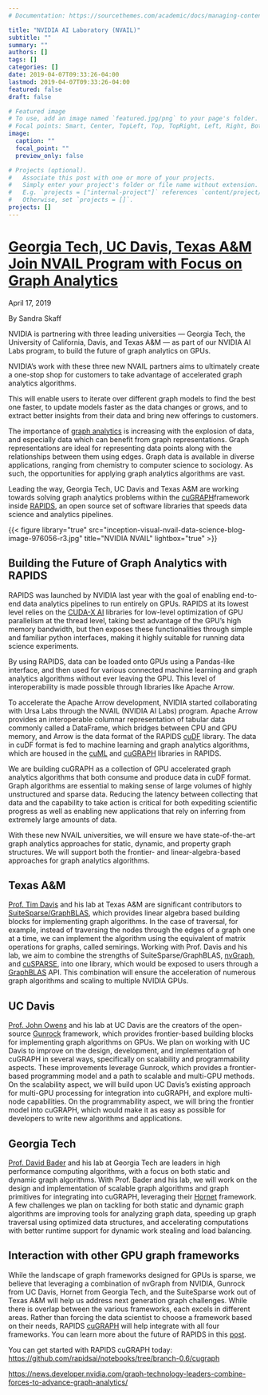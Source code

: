 ```yaml
---
# Documentation: https://sourcethemes.com/academic/docs/managing-content/

title: "NVIDIA AI Laboratory (NVAIL)"
subtitle: ""
summary: ""
authors: []
tags: []
categories: []
date: 2019-04-07T09:33:26-04:00
lastmod: 2019-04-07T09:33:26-04:00
featured: false
draft: false

# Featured image
# To use, add an image named `featured.jpg/png` to your page's folder.
# Focal points: Smart, Center, TopLeft, Top, TopRight, Left, Right, BottomLeft, Bottom, BottomRight.
image:
  caption: ""
  focal_point: ""
  preview_only: false

# Projects (optional).
#   Associate this post with one or more of your projects.
#   Simply enter your project's folder or file name without extension.
#   E.g. `projects = ["internal-project"]` references `content/project/deep-learning/index.md`.
#   Otherwise, set `projects = []`.
projects: []
---
```


# [Georgia Tech, UC Davis, Texas A&M Join NVAIL Program with Focus on Graph Analytics](https://news.developer.nvidia.com/graph-technology-leaders-combine-forces-to-advance-graph-analytics/)

April 17, 2019

By Sandra Skaff

NVIDIA is partnering with three leading universities — Georgia Tech, the University of California, Davis, and Texas A&M — as part of our NVIDIA AI Labs program, to build the future of graph analytics on GPUs. 

NVIDIA’s work with these three new NVAIL partners aims to ultimately create a one-stop shop for customers to take advantage of accelerated graph analytics algorithms. 

This will enable users to iterate over different graph models to find the best one faster, to update models faster as the data changes or grows, and to extract better insights from their data and bring new offerings to customers.

The importance of [graph analytics](https://developer.nvidia.com/discover/graph-analytics) is increasing with the explosion of data, and especially data which can benefit from graph representations. Graph representations are ideal for representing data points along with the relationships between them using edges. Graph data is available in diverse applications, ranging from chemistry to computer science to sociology. As such, the opportunities for applying graph analytics algorithms are vast.

Leading the way, Georgia Tech, UC Davis and Texas A&M are working towards solving graph analytics problems within the [cuGRAPH](https://github.com/rapidsai/cugraph)framework inside [RAPIDS](https://github.com/rapidsai), an open source set of software libraries that speeds data science and analytics pipelines. 

{{< figure library="true" src="inception-visual-nvail-data-science-blog-image-976056-r3.jpg" title="NVIDIA NVAIL" lightbox="true" >}}

## Building the Future of Graph Analytics with RAPIDS

RAPIDS was launched by NVIDIA last year with the goal of enabling end-to-end data analytics pipelines to run entirely on GPUs.  RAPIDS at its lowest level relies on the [CUDA-X AI](https://www.nvidia.com/en-us/technologies/cuda-x/) libraries for low-level optimization of GPU parallelism at the thread level, taking best advantage of the GPU’s high memory bandwidth, but then exposes these functionalities through simple and familiar python interfaces, making it highly suitable for running data science experiments.

By using RAPIDS, data can be loaded onto GPUs using a Pandas-like interface, and then used for various connected machine learning and graph analytics algorithms without ever leaving the GPU. This level of interoperability is made possible through libraries like Apache Arrow. 

To accelerate the Apache Arrow development, NVIDIA started collaborating with Ursa Labs through the NVAIL (NVIDIA AI Labs) program. Apache Arrow provides an interoperable columnar representation of tabular data commonly called a DataFrame, which bridges between CPU and GPU memory, and Arrow is the data format of the RAPIDS [cuDF](https://github.com/rapidsai/cudf) library. The data in cuDF format is fed to machine learning and graph analytics algorithms, which are housed in the [cuML](https://github.com/rapidsai/cuml) and [cuGRAPH](https://github.com/rapidsai/cugraph) libraries in RAPIDS. 

We are building cuGRAPH as a collection of GPU accelerated graph analytics algorithms that both consume and produce data in cuDF format. Graph algorithms are essential to making sense of large volumes of highly unstructured and sparse data. Reducing the latency between collecting that data and the capability to take action is critical for both expediting scientific progress as well as enabling new applications that rely on inferring from extremely large amounts of data.

With these new NVAIL universities, we will ensure we have state-of-the-art graph analytics approaches for static, dynamic, and property graph structures.  We will support both the frontier- and linear-algebra-based approaches for graph analytics algorithms.

## Texas A&M

[Prof. Tim Davis](http://faculty.cse.tamu.edu/davis/welcome.html) and his lab at Texas A&M are significant contributors to [SuiteSparse/GraphBLAS](http://faculty.cse.tamu.edu/davis/suitesparse.html), which provides linear algebra based building blocks for implementing graph algorithms. In the case of traversal, for example, instead of traversing the nodes through the edges of a graph one at a time, we can implement the algorithm using the equivalent of matrix operations for graphs, called semirings. Working with Prof. Davis and his lab, we aim to combine the strengths of SuiteSparse/GraphBLAS, [nvGraph](https://developer.nvidia.com/nvgraph), and [cuSPARSE](https://developer.nvidia.com/cusparse), into one library, which would be exposed to users through a [GraphBLAS](http://graphblas.org/) API. This combination will ensure the acceleration of numerous graph algorithms and scaling to multiple NVIDIA GPUs.

## UC Davis

[Prof. John Owens](https://www.ece.ucdavis.edu/~jowens/) and his lab at UC Davis are the creators of the open-source [Gunrock](https://github.com/gunrock) framework, which provides frontier-based building blocks for implementing graph algorithms on GPUs. We plan on working with UC Davis to improve on the design, development, and implementation of cuGRAPH in several ways, specifically on scalability and programmability aspects. These improvements leverage Gunrock, which provides a frontier-based programming model and a path to scalable and multi-GPU methods. On the scalability aspect, we will build upon UC Davis’s existing approach for multi-GPU processing for integration into cuGRAPH, and explore multi-node capabilities. On the programmability aspect, we will bring the frontier model into cuGRAPH, which would make it as easy as possible for developers to write new algorithms and applications.

## Georgia Tech

[Prof. David Bader](https://www.cse.gatech.edu/people/david-bader) and his lab at Georgia Tech are leaders in high performance computing algorithms, with a focus on both static and dynamic graph algorithms. With Prof. Bader and his lab, we will work on the design and implementation of scalable graph algorithms and graph primitives for integrating into cuGRAPH, leveraging their [Hornet](https://github.com/hornet-gt/hornet) framework. A few challenges we plan on tackling for both static and dynamic graph algorithms are improving tools for analyzing graph data, speeding up graph traversal using optimized data structures, and accelerating computations with better runtime support for dynamic work stealing and load balancing.

## Interaction with other GPU graph frameworks

While the landscape of graph frameworks designed for GPUs is sparse, we believe that leveraging a combination of  nvGraph from NVIDIA, Gunrock from UC Davis, Hornet from Georgia Tech, and the SuiteSparse work out of Texas A&M will help us address next generation graph challenges.  While there is overlap between the various frameworks, each excels in different areas. Rather than forcing the data scientist to choose a framework based on their needs, RAPIDS [cuGRAPH](https://medium.com/rapids-ai/rapids-cugraph-1ab2d9a39ec6) will help integrate with all four frameworks. You can learn more about the future of RAPIDS in this [post](https://medium.com/rapids-ai/the-road-to-1-0-building-for-the-long-haul-657ae1afdfd6).  

You can get started with RAPIDS cuGRAPH today: https://github.com/rapidsai/notebooks/tree/branch-0.6/cugraph



https://news.developer.nvidia.com/graph-technology-leaders-combine-forces-to-advance-graph-analytics/
